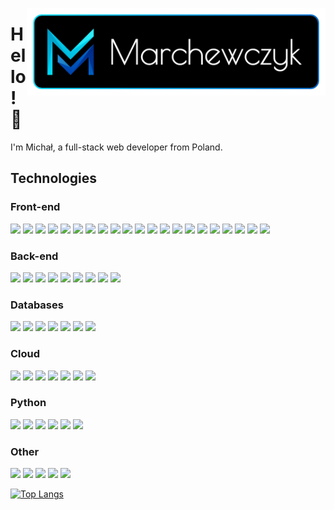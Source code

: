   
[<img src="https://raw.githubusercontent.com/michalmarchewczyk/michalmarchewczyk/master/images/logotype.png" width="478" align="right"/>](https://marchewczyk.eu/)

# Hello!&nbsp;👋

I'm Michał, a full-stack web developer from Poland.

## Technologies

### Front-end
<img src="https://img.shields.io/badge/JavaScript-F7DF1E?style=for-the-badge&logo=javascript&logoColor=black" height="24"/> <img src="https://img.shields.io/badge/TypeScript-007ACC?style=for-the-badge&logo=typescript&logoColor=white" height="24"/> <img src="https://img.shields.io/badge/React-20232A?style=for-the-badge&logo=react&logoColor=61DAFB" height="24"/> <img src="https://img.shields.io/badge/React_Native-20232A?style=for-the-badge&logo=react&logoColor=61DAFB" height="24"/> <img src="https://img.shields.io/badge/Redux-593D88?style=for-the-badge&logo=redux&logoColor=white" height="24"/> <img src="https://img.shields.io/badge/next.js-000000?style=for-the-badge&logo=next-dot-js&logoColor=white" height="24"/> <img src="https://img.shields.io/badge/Gatsby-663399?style=for-the-badge&logo=gatsby&logoColor=white" height="24"/> <img src="https://img.shields.io/badge/Vue.js-35495E?style=for-the-badge&logo=vuedotjs&logoColor=4FC08D" height="24"/> <img src="https://img.shields.io/badge/nuxt.js-00C58E?style=for-the-badge&logo=nuxtdotjs&logoColor=white" height="24"/> <img src="https://img.shields.io/badge/Angular-DD0031?style=for-the-badge&logo=angular&logoColor=white" height="24"/> <img src="https://img.shields.io/badge/Svelte-4A4A55?style=for-the-badge&logo=svelte&logoColor=FF3E00" height="24"/> <img src="https://img.shields.io/badge/jQuery-0769AD?style=for-the-badge&logo=jquery&logoColor=white" height="24"/> <img src="https://img.shields.io/badge/HTML5-E34F26?style=for-the-badge&logo=html5&logoColor=white" height="24"/> <img src="https://img.shields.io/badge/CSS3-1572B6?style=for-the-badge&logo=css3&logoColor=white" height="24"/> <img src="https://img.shields.io/badge/Sass-CC6699?style=for-the-badge&logo=sass&logoColor=white" height="24"/> <img src="https://img.shields.io/badge/Bootstrap-563D7C?style=for-the-badge&logo=bootstrap&logoColor=white" height="24"/> <img src="https://img.shields.io/badge/Tailwind_CSS-38B2AC?style=for-the-badge&logo=tailwind-css&logoColor=white" height="24"/> <img src="https://img.shields.io/badge/Material--UI-0081CB?style=for-the-badge&logo=material-ui&logoColor=white" height="24"/> <img src="https://img.shields.io/badge/Markdown-000000?style=for-the-badge&logo=markdown&logoColor=white" height="24"/> <img src="https://img.shields.io/badge/webpack%20-%238DD6F9.svg?&style=for-the-badge&logo=webpack&logoColor=black"  height="24"/> <img src="https://img.shields.io/badge/Electron-2B2E3A?style=for-the-badge&logo=electron&logoColor=9FEAF9" height="24"/>

### Back-end

<img src="https://img.shields.io/badge/Node.js-339933?style=for-the-badge&logo=nodedotjs&logoColor=white" height="24"/> <img src="https://img.shields.io/badge/npm-CB3837?style=for-the-badge&logo=npm&logoColor=white" height="24"/> <img src="https://img.shields.io/badge/Express.js-000000?style=for-the-badge&logo=express&logoColor=white" height="24"/> <img src="https://img.shields.io/badge/Socket.io-010101?&style=for-the-badge&logo=Socket.io&logoColor=white" height="24"/> <img src="https://img.shields.io/badge/Jest-C21325?style=for-the-badge&logo=jest&logoColor=white" height="24"/>  <img src="https://img.shields.io/badge/GraphQl-E10098?style=for-the-badge&logo=graphql&logoColor=white" height="24"/> <img src="https://img.shields.io/badge/Nginx-009639?style=for-the-badge&logo=nginx&logoColor=white" height="24"/> <img src="https://img.shields.io/badge/PHP-777BB4?style=for-the-badge&logo=php&logoColor=white" height="24"/> <img src="https://img.shields.io/badge/apache%20-%23D42029.svg?&style=for-the-badge&logo=apache&logoColor=white" height="24"/>

### Databases

 <img src="https://img.shields.io/badge/MySQL-00000F?style=for-the-badge&logo=mysql&logoColor=white" height="24"/> <img src="https://img.shields.io/badge/PostgreSQL-316192?style=for-the-badge&logo=postgresql&logoColor=white" height="24"/> <img src="https://img.shields.io/badge/MariaDB-003545?style=for-the-badge&logo=mariadb&logoColor=white" height="24"/> <img src="https://img.shields.io/badge/SQLite-07405E?style=for-the-badge&logo=sqlite&logoColor=white" height="24"/> <img src="https://img.shields.io/badge/MongoDB-4EA94B?style=for-the-badge&logo=mongodb&logoColor=white" height="24"/> <img src="https://img.shields.io/badge/redis-%23DD0031.svg?&style=for-the-badge&logo=redis&logoColor=white" height="24"/> <img src="https://img.shields.io/badge/Couchbase-EA2328?style=for-the-badge&logo=couchbase&logoColor=white" height="24"/>

### Cloud

<img src="https://img.shields.io/badge/firebase-ffca28?style=for-the-badge&logo=firebase&logoColor=black" height="24"/> <img src="https://img.shields.io/badge/Google_Cloud-4285F4?style=for-the-badge&logo=google-cloud&logoColor=white" height="24"/> <img src="https://img.shields.io/badge/microsoft%20azure-0089D6?style=for-the-badge&logo=microsoft-azure&logoColor=white" height="24"/> <img src="https://img.shields.io/badge/Heroku-430098?style=for-the-badge&logo=heroku&logoColor=white" height="24"/> <img src="https://img.shields.io/badge/Netlify-00C7B7?style=for-the-badge&logo=netlify&logoColor=white" height="24"/> <img src="https://img.shields.io/badge/Vercel-000000?style=for-the-badge&logo=vercel&logoColor=white" height="24"/> <img src="https://img.shields.io/badge/Cloudflare-F38020?style=for-the-badge&logo=Cloudflare&logoColor=white" height="24"/> 

### Python

<img src="https://img.shields.io/badge/Python-3776AB?style=for-the-badge&logo=python&logoColor=white" height="24"/> <img src="https://img.shields.io/badge/Jupyter-F37626.svg?&style=for-the-badge&logo=Jupyter&logoColor=white" height="24"/> <img src="https://img.shields.io/badge/conda-342B029.svg?&style=for-the-badge&logo=anaconda&logoColor=white" height="24"/> <img src="https://img.shields.io/badge/Flask-000000?style=for-the-badge&logo=flask&logoColor=white" height="24"/> <img src="https://img.shields.io/badge/Django-092E20?style=for-the-badge&logo=django&logoColor=white" height="24"/> <img src="https://img.shields.io/badge/numpy%20-%23013243.svg?&style=for-the-badge&logo=numpy&logoColor=white"  height="24"/>

### Other

<img src="https://img.shields.io/badge/Git-F05032?style=for-the-badge&logo=git&logoColor=white" height="24"/> <img src="https://img.shields.io/badge/Docker-2CA5E0?style=for-the-badge&logo=docker&logoColor=white" height="24"/> <img src="https://img.shields.io/badge/Figma-F24E1E?style=for-the-badge&logo=figma&logoColor=white" height="24"/> <img src="https://img.shields.io/badge/Adobe%20XD-FF61F6?style=for-the-badge&logo=Adobe%20XD&logoColor=white" height="24"/> <img src="https://img.shields.io/badge/blender%20-%23F5792A.svg?&style=for-the-badge&logo=blender&logoColor=white" height="24"/>


[![Top Langs](https://github-readme-stats.michalmarchewczyk.vercel.app/api/top-langs/?username=michalmarchewczyk&layout=compact&bg_color=000000&title_color=ffffff&text_color=ffffff&langs_count=6&border_width=3&border_color=50,00DCFA,0064C8)](https://github.com/anuraghazra/github-readme-stats)
